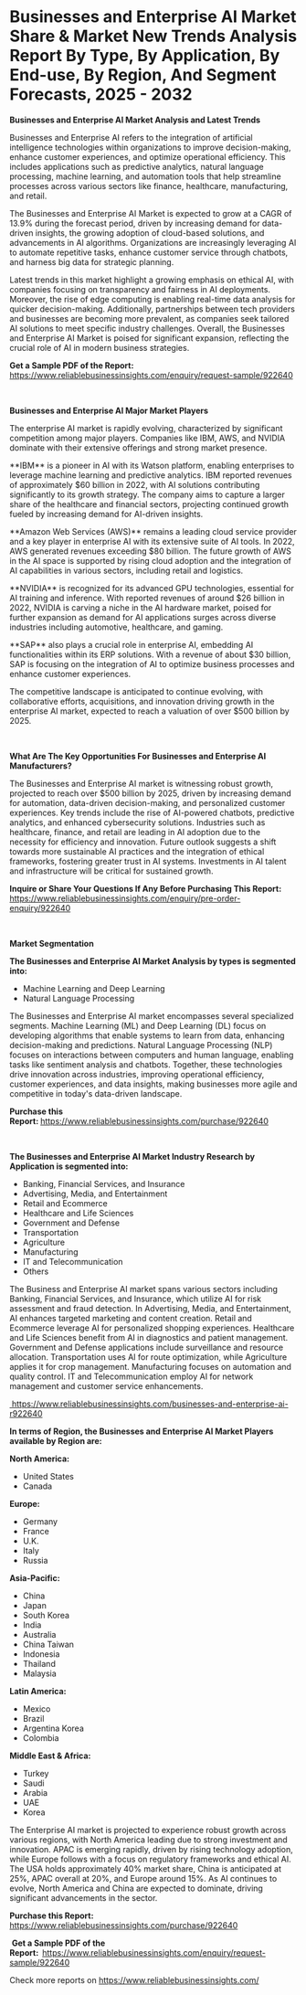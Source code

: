 <p><h1>Businesses and Enterprise AI Market Share & Market New Trends Analysis Report By Type, By Application, By End-use, By Region, And Segment Forecasts, 2025 - 2032</h1></p><p><strong>Businesses and Enterprise AI Market Analysis and Latest Trends</strong></p>
<p><p>Businesses and Enterprise AI refers to the integration of artificial intelligence technologies within organizations to improve decision-making, enhance customer experiences, and optimize operational efficiency. This includes applications such as predictive analytics, natural language processing, machine learning, and automation tools that help streamline processes across various sectors like finance, healthcare, manufacturing, and retail.</p><p>The Businesses and Enterprise AI Market is expected to grow at a CAGR of 13.9% during the forecast period, driven by increasing demand for data-driven insights, the growing adoption of cloud-based solutions, and advancements in AI algorithms. Organizations are increasingly leveraging AI to automate repetitive tasks, enhance customer service through chatbots, and harness big data for strategic planning.</p><p>Latest trends in this market highlight a growing emphasis on ethical AI, with companies focusing on transparency and fairness in AI deployments. Moreover, the rise of edge computing is enabling real-time data analysis for quicker decision-making. Additionally, partnerships between tech providers and businesses are becoming more prevalent, as companies seek tailored AI solutions to meet specific industry challenges. Overall, the Businesses and Enterprise AI Market is poised for significant expansion, reflecting the crucial role of AI in modern business strategies.</p></p>
<p><strong>Get a Sample PDF of the Report:&nbsp;</strong> <a href="https://www.reliablebusinessinsights.com/enquiry/request-sample/922640?utm_campaign=3004&utm_medium=2&utm_source=Github&utm_content=ia&utm_term=07032025&utm_id=businesses-and-enterprise-ai">https://www.reliablebusinessinsights.com/enquiry/request-sample/922640</a></p>
<p>&nbsp;</p>
<p><strong>Businesses and Enterprise AI Major Market Players</strong></p>
<p><p>The enterprise AI market is rapidly evolving, characterized by significant competition among major players. Companies like IBM, AWS, and NVIDIA dominate with their extensive offerings and strong market presence. </p><p>**IBM** is a pioneer in AI with its Watson platform, enabling enterprises to leverage machine learning and predictive analytics. IBM reported revenues of approximately $60 billion in 2022, with AI solutions contributing significantly to its growth strategy. The company aims to capture a larger share of the healthcare and financial sectors, projecting continued growth fueled by increasing demand for AI-driven insights.</p><p>**Amazon Web Services (AWS)** remains a leading cloud service provider and a key player in enterprise AI with its extensive suite of AI tools. In 2022, AWS generated revenues exceeding $80 billion. The future growth of AWS in the AI space is supported by rising cloud adoption and the integration of AI capabilities in various sectors, including retail and logistics.</p><p>**NVIDIA** is recognized for its advanced GPU technologies, essential for AI training and inference. With reported revenues of around $26 billion in 2022, NVIDIA is carving a niche in the AI hardware market, poised for further expansion as demand for AI applications surges across diverse industries including automotive, healthcare, and gaming.</p><p>**SAP** also plays a crucial role in enterprise AI, embedding AI functionalities within its ERP solutions. With a revenue of about $30 billion, SAP is focusing on the integration of AI to optimize business processes and enhance customer experiences.</p><p>The competitive landscape is anticipated to continue evolving, with collaborative efforts, acquisitions, and innovation driving growth in the enterprise AI market, expected to reach a valuation of over $500 billion by 2025.</p></p>
<p>&nbsp;</p>
<p><strong>What Are The Key Opportunities For Businesses and Enterprise AI Manufacturers?</strong></p>
<p><p>The Businesses and Enterprise AI market is witnessing robust growth, projected to reach over $500 billion by 2025, driven by increasing demand for automation, data-driven decision-making, and personalized customer experiences. Key trends include the rise of AI-powered chatbots, predictive analytics, and enhanced cybersecurity solutions. Industries such as healthcare, finance, and retail are leading in AI adoption due to the necessity for efficiency and innovation. Future outlook suggests a shift towards more sustainable AI practices and the integration of ethical frameworks, fostering greater trust in AI systems. Investments in AI talent and infrastructure will be critical for sustained growth.</p></p>
<p><strong>Inquire or Share Your Questions If Any Before Purchasing This Report:</strong> <a href="https://www.reliablebusinessinsights.com/enquiry/pre-order-enquiry/922640?utm_campaign=3004&utm_medium=2&utm_source=Github&utm_content=ia&utm_term=07032025&utm_id=businesses-and-enterprise-ai">https://www.reliablebusinessinsights.com/enquiry/pre-order-enquiry/922640</a></p>
<p>&nbsp;</p>
<p><strong>Market Segmentation</strong></p>
<p><strong>The Businesses and Enterprise AI Market Analysis by types is segmented into:</strong></p>
<p><ul><li>Machine Learning and Deep Learning</li><li>Natural Language Processing</li></ul></p>
<p><p>The Businesses and Enterprise AI market encompasses several specialized segments. Machine Learning (ML) and Deep Learning (DL) focus on developing algorithms that enable systems to learn from data, enhancing decision-making and predictions. Natural Language Processing (NLP) focuses on interactions between computers and human language, enabling tasks like sentiment analysis and chatbots. Together, these technologies drive innovation across industries, improving operational efficiency, customer experiences, and data insights, making businesses more agile and competitive in today's data-driven landscape.</p></p>
<p><strong>Purchase this Report:&nbsp;</strong><a href="https://www.reliablebusinessinsights.com/purchase/922640?utm_campaign=3004&utm_medium=2&utm_source=Github&utm_content=ia&utm_term=07032025&utm_id=businesses-and-enterprise-ai">https://www.reliablebusinessinsights.com/purchase/922640</a></p>
<p>&nbsp;</p>
<p><strong>The Businesses and Enterprise AI Market Industry Research by Application is segmented into:</strong></p>
<p><ul><li>Banking, Financial Services, and Insurance</li><li>Advertising, Media, and Entertainment</li><li>Retail and Ecommerce</li><li>Healthcare and Life Sciences</li><li>Government and Defense</li><li>Transportation</li><li>Agriculture</li><li>Manufacturing</li><li>IT and Telecommunication</li><li>Others</li></ul></p>
<p><p>The Business and Enterprise AI market spans various sectors including Banking, Financial Services, and Insurance, which utilize AI for risk assessment and fraud detection. In Advertising, Media, and Entertainment, AI enhances targeted marketing and content creation. Retail and Ecommerce leverage AI for personalized shopping experiences. Healthcare and Life Sciences benefit from AI in diagnostics and patient management. Government and Defense applications include surveillance and resource allocation. Transportation uses AI for route optimization, while Agriculture applies it for crop management. Manufacturing focuses on automation and quality control. IT and Telecommunication employ AI for network management and customer service enhancements.</p></p>
<p><a href="https://www.reliablebusinessinsights.com/businesses-and-enterprise-ai-r922640?utm_campaign=3004&utm_medium=2&utm_source=Github&utm_content=ia&utm_term=07032025&utm_id=businesses-and-enterprise-ai">&nbsp;https://www.reliablebusinessinsights.com/businesses-and-enterprise-ai-r922640</a></p>
<p><strong>In terms of Region, the Businesses and Enterprise AI Market Players available by Region are:</strong></p>
<p>
    <p> <strong> North America: </strong>
        <ul>
            <li>United States</li>
            <li>Canada</li>
        </ul>
        </p> 
    <p> <strong> Europe: </strong>
        <ul>
            <li>Germany</li>
            <li>France</li>
            <li>U.K.</li>
            <li>Italy</li>
            <li>Russia</li>
        </ul>
        </p> 
    <p> <strong> Asia-Pacific: </strong>
        <ul>
            <li>China</li>
            <li>Japan</li>
            <li>South Korea</li>
            <li>India</li>
            <li>Australia</li>
            <li>China Taiwan</li>
            <li>Indonesia</li>
            <li>Thailand</li>
            <li>Malaysia</li>
        </ul>
        </p> 
    <p> <strong> Latin America: </strong>
        <ul>
            <li>Mexico</li>
            <li>Brazil</li>
            <li>Argentina Korea</li>
            <li>Colombia</li>
        </ul>
        </p> 
    <p> <strong> Middle East & Africa: </strong>
        <ul>
            <li>Turkey</li>
            <li>Saudi</li>
            <li>Arabia</li>
            <li>UAE</li>
            <li>Korea</li>
        </ul>
    </p>
    </p>
<p><p>The Enterprise AI market is projected to experience robust growth across various regions, with North America leading due to strong investment and innovation. APAC is emerging rapidly, driven by rising technology adoption, while Europe follows with a focus on regulatory frameworks and ethical AI. The USA holds approximately 40% market share, China is anticipated at 25%, APAC overall at 20%, and Europe around 15%. As AI continues to evolve, North America and China are expected to dominate, driving significant advancements in the sector.</p></p>
<p><strong>Purchase this Report: </strong><a href="https://www.reliablebusinessinsights.com/purchase/922640?utm_campaign=3004&utm_medium=2&utm_source=Github&utm_content=ia&utm_term=07032025&utm_id=businesses-and-enterprise-ai">https://www.reliablebusinessinsights.com/purchase/922640</a></p>
<p>&nbsp;<strong>Get a Sample PDF of the Report:&nbsp;&nbsp;</strong><a href="https://www.reliablebusinessinsights.com/enquiry/request-sample/922640?utm_campaign=3004&utm_medium=2&utm_source=Github&utm_content=ia&utm_term=07032025&utm_id=businesses-and-enterprise-ai">https://www.reliablebusinessinsights.com/enquiry/request-sample/922640</a></p>
<p><strong></strong></p>
<p>Check more reports on <a href="https://www.reliablebusinessinsights.com/?utm_campaign=3004&utm_medium=2&utm_source=Github&utm_content=ia&utm_term=07032025&utm_id=businesses-and-enterprise-ai">https://www.reliablebusinessinsights.com/</a></p>